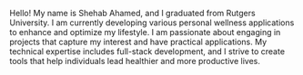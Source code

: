Hello! My name is Shehab Ahamed, and I graduated from Rutgers University. I am currently developing various personal wellness applications to enhance and optimize my lifestyle. 
I am passionate about engaging in projects that capture my interest and have practical applications. My technical expertise includes full-stack development, and I strive to create 
tools that help individuals lead healthier and more productive lives.

<!---
Shehab1-2/Shehab1-2 is a ✨ special ✨ repository because its `README.md` (this file) appears on your GitHub profile.
You can click the Preview link to take a look at your changes.
--->
